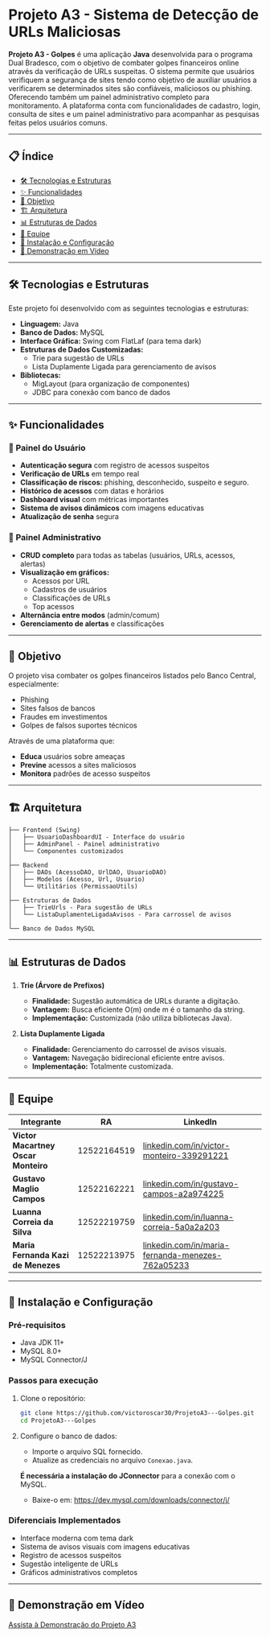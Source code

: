 # Projeto A3 - Sistema de Detecção de URLs Maliciosas

**Projeto A3 - Golpes** é uma aplicação **Java** desenvolvida para o programa Dual Bradesco, com o objetivo de combater golpes financeiros online através da verificação de URLs suspeitas. O sistema permite que usuários verifiquem a segurança de sites tendo como objetivo de auxiliar usuários a verificarem se determinados sites são confiáveis, maliciosos ou phishing. Oferecendo também um painel administrativo completo para monitoramento. A plataforma conta com funcionalidades de cadastro, login, consulta de sites e um painel administrativo para acompanhar as pesquisas feitas pelos usuários comuns.

---

## 📋 Índice

- [🛠 Tecnologias e Estruturas](#-tecnologias-e-estruturas)
- [✨ Funcionalidades](#-funcionalidades)
- [🎯 Objetivo](#-objetivo)
- [🏗️ Arquitetura](#️-arquitetura)
- [📊 Estruturas de Dados](#-estruturas-de-dados)
- [👥 Equipe](#-equipe)
- [🚀 Instalação e Configuração](#-instalação-e-configuração)
- [🎥 Demonstração em Vídeo](#-demonstração-em-vídeo)

---

## 🛠 Tecnologias e Estruturas

Este projeto foi desenvolvido com as seguintes tecnologias e estruturas:

* **Linguagem:** Java
* **Banco de Dados:** MySQL
* **Interface Gráfica:** Swing com FlatLaf (para tema dark)
* **Estruturas de Dados Customizadas:**
    * Trie para sugestão de URLs
    * Lista Duplamente Ligada para gerenciamento de avisos
* **Bibliotecas:**
    * MigLayout (para organização de componentes)
    * JDBC para conexão com banco de dados

---

## ✨ Funcionalidades

### 👤 Painel do Usuário

* **Autenticação segura** com registro de acessos suspeitos
* **Verificação de URLs** em tempo real
* **Classificação de riscos:** phishing, desconhecido, suspeito e seguro.
* **Histórico de acessos** com datas e horários
* **Dashboard visual** com métricas importantes
* **Sistema de avisos dinâmicos** com imagens educativas
* **Atualização de senha** segura

### 👮 Painel Administrativo

* **CRUD completo** para todas as tabelas (usuários, URLs, acessos, alertas)
* **Visualização em gráficos:**
    * Acessos por URL
    * Cadastros de usuários
    * Classificações de URLs
    * Top acessos
* **Alternância entre modos** (admin/comum)
* **Gerenciamento de alertas** e classificações

---

## 🎯 Objetivo

O projeto visa combater os golpes financeiros listados pelo Banco Central, especialmente:

* Phishing
* Sites falsos de bancos
* Fraudes em investimentos
* Golpes de falsos suportes técnicos

Através de uma plataforma que:

* **Educa** usuários sobre ameaças
* **Previne** acessos a sites maliciosos
* **Monitora** padrões de acesso suspeitos

---

## 🏗️ Arquitetura
```
├── Frontend (Swing)
│   ├── UsuarioDashboardUI - Interface do usuário
│   ├── AdminPanel - Painel administrativo
│   └── Componentes customizados
│
├── Backend
│   ├── DAOs (AcessoDAO, UrlDAO, UsuarioDAO)
│   ├── Modelos (Acesso, Url, Usuario)
│   └── Utilitários (PermissaoUtils)
│
├── Estruturas de Dados
│   ├── TrieUrls - Para sugestão de URLs
│   └── ListaDuplamenteLigadaAvisos - Para carrossel de avisos
│
└── Banco de Dados MySQL
```
---

## 📊 Estruturas de Dados

1.  **Trie (Árvore de Prefixos)**
    * **Finalidade:** Sugestão automática de URLs durante a digitação.
    * **Vantagem:** Busca eficiente O(m) onde m é o tamanho da string.
    * **Implementação:** Customizada (não utiliza bibliotecas Java).

2.  **Lista Duplamente Ligada**
    * **Finalidade:** Gerenciamento do carrossel de avisos visuais.
    * **Vantagem:** Navegação bidirecional eficiente entre avisos.
    * **Implementação:** Totalmente customizada.

---

## 👥 Equipe

| Integrante                            | RA            | LinkedIn                                                                 |
|--------------------------------------|---------------|--------------------------------------------------------------------------|
| **Victor Macartney Oscar Monteiro**  | 12522164519   | [linkedin.com/in/victor-monteiro-339291221](https://www.linkedin.com/in/victor-monteiro-339291221/) |
| **Gustavo Maglio Campos**            | 12522162221   | [linkedin.com/in/gustavo-campos-a2a974225](https://www.linkedin.com/in/gustavo-campos-a2a974225)     |
| **Luanna Correia da Silva**          | 12522219759   | [linkedin.com/in/luanna-correia-5a0a2a203](https://www.linkedin.com/in/luanna-correia-5a0a2a203/)    |
| **Maria Fernanda Kazi de Menezes**   | 12522213975   | [linkedin.com/in/maria-fernanda-menezes-762a05233](https://www.linkedin.com/in/maria-fernanda-menezes-762a05233/) |

---

## 🚀 Instalação e Configuração

### Pré-requisitos

* Java JDK 11+
* MySQL 8.0+
* MySQL Connector/J

### Passos para execução

1.  Clone o repositório:

    ```bash
    git clone https://github.com/victoroscar30/ProjetoA3---Golpes.git
    cd ProjetoA3---Golpes
    ```

2.  Configure o banco de dados:
    * Importe o arquivo SQL fornecido.
    * Atualize as credenciais no arquivo `Conexao.java`.
    
    **É necessária a instalação do JConnector** para a conexão com o MySQL.
    - Baixe-o em: https://dev.mysql.com/downloads/connector/j/

### Diferenciais Implementados

* Interface moderna com tema dark
* Sistema de avisos visuais com imagens educativas
* Registro de acessos suspeitos
* Sugestão inteligente de URLs
* Gráficos administrativos completos

---
## 🎥 Demonstração em Vídeo

[Assista à Demonstração do Projeto A3](https://www.youtube.com/watch?v=hfgwvU6UzvI)
